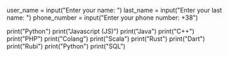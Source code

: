 user_name = input("Enter your name: ")
last_name = input("Enter your last name: ")
phone_number = input("Enter your phone number: +38")



print("Python")
print("Javascript (JS)")
print("Java")
print("C++")
print("PHP")
print("Colang")
print("Scala")
print("Rust")
print("Dart")
print("Rubi")
print("Python")
print("SQL")

